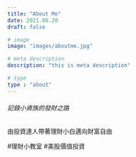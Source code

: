 ```yaml
---
title: "About Me"
date: 2021.06.20
draft: false

# image
image: "images/aboutme.jpg"

# meta description
description: "this is meta description"

# type
type : "about"
---
```


###### 記錄小資族的發財之路
由投資達人帶著理財小白邁向財富自由

#理財小教室 #美股價值投資
